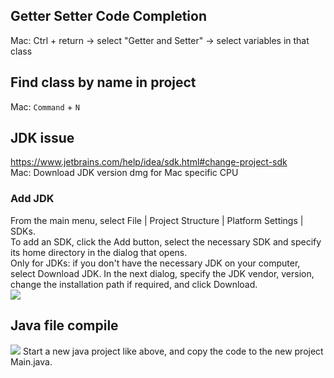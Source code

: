 ## Getter Setter Code Completion
Mac: Ctrl + return -> select "Getter and Setter" -> select variables in that class  
  
## Find class by name in project
Mac: `Command` + `N`  

## JDK issue
https://www.jetbrains.com/help/idea/sdk.html#change-project-sdk  
Mac: Download JDK version dmg for Mac specific CPU

### Add JDK
From the main menu, select File | Project Structure | Platform Settings | SDKs.  
To add an SDK, click the Add button, select the necessary SDK and specify its home directory in the dialog that opens.  
Only for JDKs: if you don't have the necessary JDK on your computer, select Download JDK. In the next dialog, specify the JDK vendor, version, change the installation path if required, and click Download.  
![](https://resources.jetbrains.com/help/img/idea/2023.2/sdks_project_structrue_sdks.png)  

## Java file compile
![](https://blog.jetbrains.com/wp-content/uploads/2021/01/new-project-types.png)
Start a new java project like above, and copy the code to the new project Main.java.
